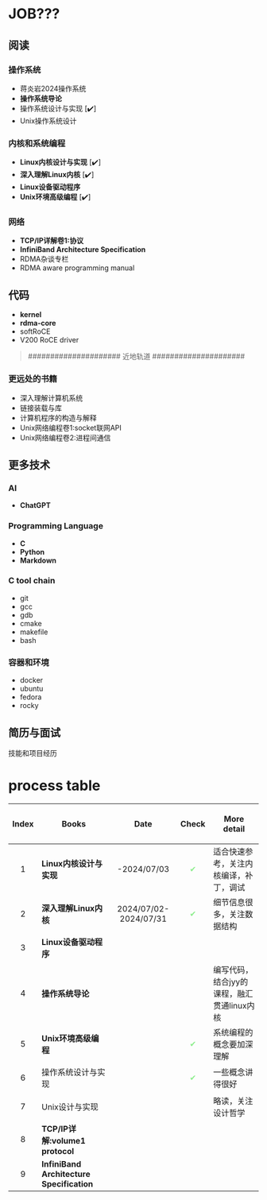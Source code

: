 # JOB???

## 阅读

### 操作系统

- 蒋炎岩2024操作系统
- **操作系统导论**
- 操作系统设计与实现 [✔️]
- Unix操作系统设计

### 内核和系统编程

- **Linux内核设计与实现** [✔️]
- **深入理解Linux内核** [✔️]
- **Linux设备驱动程序**
- **Unix环境高级编程** [✔️]

### 网络

- **TCP/IP详解卷1:协议**
- **InfiniBand Architecture Specification**
- RDMA杂谈专栏
- RDMA aware programming manual

## 代码

- **kernel**
- **rdma-core**
- softRoCE
- V200 RoCE driver

> ##################### 近地轨道 #####################

### 更远处的书籍

- 深入理解计算机系统
- 链接装载与库
- 计算机程序的构造与解释
- Unix网络编程卷1:socket联网API
- Unix网络编程卷2:进程间通信

## 更多技术

### AI

- **ChatGPT**

### Programming Language

- **C**
- **Python**
- **Markdown**

### C tool chain

- git
- gcc
- gdb
- cmake
- makefile
- bash

### 容器和环境

- docker
- ubuntu
- fedora
- rocky

## 简历与面试

技能和项目经历

# process table

| <p style="text-align:center;">Index</p> | <p style="text-align:center;">Books</p>   | <p style="text-align:center;">Date</p>                  | <p style="text-align:center;">Check</p>             | <p style="text-align:center;">More detail</p> |
|-----------------------------------------|-------------------------------------------|---------------------------------------------------------|-----------------------------------------------------|-----------------------------------------------|
| <p style="text-align:center;">1</p>     | **Linux内核设计与实现**                          | <p style="text-align:center;">-2024/07/03</p>           | <p style="text-align:center;color:lightgreen">✔</p> | 适合快速参考，关注内核编译，补丁，调试                           |
| <p style="text-align:center;">2</p>     | **深入理解Linux内核**                           | <p style="text-align:center;">2024/07/02-2024/07/31</p> | <p style="text-align:center;color:lightgreen">✔</p> | 细节信息很多，关注数据结构                                 |
| <p style="text-align:center;">3</p>     | **Linux设备驱动程序**                           |                                                         |                                                     |                                               |
| <p style="text-align:center;">4</p>     | **操作系统导论**                                |                                                         |                                                     | 编写代码，结合jyy的课程，融汇贯通linux内核                     |
| <p style="text-align:center;">5</p>     | **Unix环境高级编程**                            |                                                         | <p style="text-align:center;color:lightgreen">✔</p> | 系统编程的概念要加深理解                                  |
| <p style="text-align:center;">6</p>     | 操作系统设计与实现                                 |                                                         | <p style="text-align:center;color:lightgreen">✔</p> | 一些概念讲得很好                                      |
| <p style="text-align:center;">7</p>     | Unix设计与实现                                 |                                                         |                                                     | 略读，关注设计哲学                                     |
| <p style="text-align:center;">8</p>     | **TCP/IP详解:volume1 protocol**             |                                                         |                                                     |                                               |
| <p style="text-align:center;">9</p>     | **InfiniBand Architecture Specification** |                                                         |                                                     |                                               
